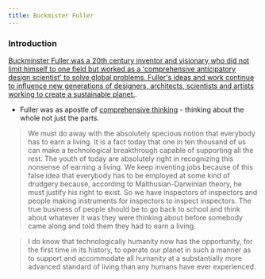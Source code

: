 ```yaml
---
title: Buckmister Fuller
---
```


### Introduction

[Buckminster Fuller was a 20th century inventor and visionary who did not limit himself to one field but worked as a 'comprehensive anticipatory design scientist' to solve global problems. Fuller's ideas and work continue to influence new generations of designers, architects, scientists and artists working to create a sustainable planet.](https://www.bfi.org/).

- Fuller was as apostle of [comprehensive thinking](http://encyclopedia.uia.org/en/strategy/208262) - thinking about the whole not just the parts. 

> We must do away with the absolutely specious notion that everybody has to earn a living. It is a fact today that one in ten thousand of us can make a technological breakthrough capable of supporting all the rest. The youth of today are absolutely right in recognizing this nonsense of earning a living. We keep inventing jobs because of this false idea that everybody has to be employed at some kind of drudgery because, according to Malthusian-Darwinian theory, he must justify his right to exist. So we have inspectors of inspectors and people making instruments for inspectors to inspect inspectors. The true business of people should be to go back to school and think about whatever it was they were thinking about before somebody came along and told them they had to earn a living.

> I do know that technologically humanity now has the opportunity, for the first time in its history, to operate our planet in such a manner as to support and accommodate all humanity at a substantially more advanced standard of living than any humans have ever experienced.
